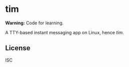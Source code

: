 tim
===

**Warning:** Code for learning.

A TTY-based instant messaging app on Linux, hence *tim*.

License
-------

ISC
